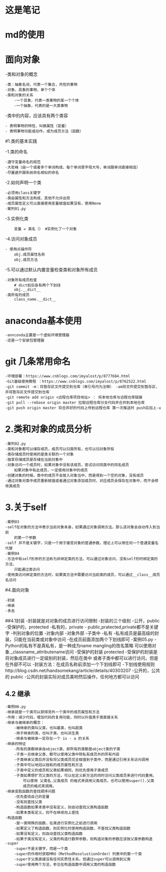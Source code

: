 # 这是笔记
# md的使用
# 面向对象
-类和对象的概念

    -类：抽象名词，代表一个集合，共性的事物
    -对象，具象的事物，单个个体
    -类和对象的关系
        -一个具象，代表一类事物的某一个个体
        -一个抽象，代表的是一大类事物

-类中的内容，应该具有两个类容
    
    - 表明事物的特性，叫做属性（变量）
    - 表明事物功能或动作，成为成员方法（函数）
   
#1.类的基本实践

-1.类的命名

    -遵守变量命名的规范
    -大驼峰（由一个或者多个单词构成，每个单词首字母大写，单词跟单词直接相连）
    -尽量避开跟系统命名相似的命名

-2.如何声明一个类

    -必须用class关键字
    -类由属性和方法构成，其他不允许出现
    -成员属性定义可以直接使用变量赋值如果没有，使用None
    -案列01.py
 -3.实例化类
 
        变量 = 类名（） #实例化了一个对象
 -4.访问对象成员
 
    - 使用点操作符
        obj.成员属性名称
        obj.成员方法
 -5.可以通过默认内置变量检查类和对象所有成员
 
    -对象所有成员检查
        # dict前后各有两个下划线
        obj.__dict__
    -类所有的成员
        class_name.__dict__
# anaconda基本使用

    -annconda主要是一个虚拟环境管理器
    -还是一个安装包管理器
    
# git 几条常用命名
    -环境部署：https://www.cnblogs.com/imyalost/p/8777684.html 
    -Git基础使用教程 ：https://www.cnblogs.com/imyalost/p/8762522.html
    -git commit -m：将暂存区文件提交到仓库（单引号内为注释） -am将文件提交到暂存区，并将暂存区文件提交到仓库
    -git remote add origin <远程仓库项目地址> ： 将本地仓库与远程仓库链接
    -git pull --rebase origin master 拉取远程仓库分支代码并合并到本地仓库
    -git push origin master 将合并好的代码上传到远程仓库 第一次推送时 push后加上-u
    
# 2.类和对象的成员分析
    
    -案列02.py
    -类和对象都可以储存成员，成员可以归类所有，也可以归对象所有
    -类存储成员时使用的是类关联的一个对象
    -独享存储成员是存储在当前对象中
    -对象访问一个成员时，如果对象中没有该成员，尝试访问同类中的同名成员
        如果对象中有此成员，一定使用对象中的成员
    -创建对象的时候，类中的成员不会放入对象当中，而是得到一个空的对象，没有成员
    -通过对象对类中成员重新赋值或者通过对象添加成员时，对应成员会保存在对象中，而不会修改类成员

# 3.关于self
    -案例03
    -self在对象的方法中表示当前对象本身，如果通过对象调用方法，那么该对象会自动传入到当前
        的第一个参数
    -self 并不是关键字，只是一个用于接受对象的普通参数，理论上可以用任何一个普通变量名代替
    -案例04
    -方法中有self形参的方法称为非绑定类的方法，可以通过对象访问，没有self的时绑定类的方法，
        只能通过类访问
    -使用类访问绑定类的方法时，如果类方法中需要访问当前类的成员，可以通过__class__成员名访问
    
#4.面向对象

    -封装
    -继承
    -多态
##4.1封装
    -封装就是对对象的成员进行访问限制
    -封装的三个级别
        -公开，public
        -受保护的，protected
        -私有的，private
        - public,pratected,private都不是关键字
    -判别对象的位置
        -对象内部
        -对象外部
        -子类中
    -私有
        -私有成员是最高级的封装，只能在当前类或对象中访问
        -在成员前面添加两个下划线即可
        -案例05.py
        -Python的私有不是真私有，是一种成为name mangling的改名策略
            可以使用对象._classname_attributename访问
    -受保护的封装 protected
        -受保护的封装是将对象成员进行一定级别的封装，然后在类中
            或者子类中都可以进行访问，但是在外部不可以
        -封装方法：在成员名称前添加一个下划线即可
            -下划线使用规则http://blog.csdn.net/handsomekang/article/details/40303207
    -公开的，公共的 public
        -公共的封装实际对成员美哟然后操作，任何地方都可以访问
        
## 4.2 继承
    -案例06.py
    -继承就是一个类可以获得另外一个类中的成员属性和方法
    -作用：减少代码，增加代码的复用功能，同时以升值类于类直接关系
    -继承与被继承的概念：
        -被继承的类叫父类，也叫基类，也叫超类
        -用于继承的类，也叫子类，也叫派生类
        -继承与被继承一定存在一个 is - a 的关系
    -继承的特征
        -所有的类都继承自object类，即所有的类都是object类的子类
        -子类一旦继承父类，都可以使用父类中除私有成员外的所有内容
        -子类继承父类后并没有将父类成员完全赋值到子类中，而是通过引用关系访问调用
        -子类中可以地冠以独有的成员属性和方法
        -子类中定义的成员和父类如果相同，则优先使用子类成员
        -子类如果想扩充父类的方法，可以在定义新方法的同时访问父类成员来进行代码重用。
            可以使用 父类名.父类成员 的格式来调用父类成员，也可以使用super().父类
            成员的格式来调用。
    -继承变脸函数的查找顺序问题
        -优先查找自己的变量
        -没有则查找父类
        -构造函数如果本类中没有定义，则自动查找父类构造函数
        -如果本类有定义，则不在继续向上查找
    -构造函数    
        -是一类特殊的函数，在类进行实例化之前进行调用
        -如果定义了构造函数，则实例化时使用构造函数，不查找父类构造函数
        -如果没有定义，则自动查找父类构造函数
        -如果子类没有定义，父类的构造行数带参数，则构造对象的参数应该按父类参数构造
    -super
        -super不是关键字，而是一个类
        -super的作用时获取MRO（MethodResolustionOrder）列表中的第一个类
        -super于父类直接没有任何实质性关系，但通过super可以调用到父类
        -super使用两个方法，参见在构造函数中调用父类的构造函数